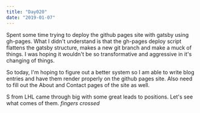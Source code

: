 ```yaml
---
title: "Day020"
date: "2019-01-07"
---
```


Spent some time trying to deploy the github pages site with gatsby using gh-pages. What I didn't understand is that the gh-pages deploy script flattens the gatsby structure, makes a new git branch and make a muck of things. I was hoping it wouldn't be so transformative and aggressive in it's changing of things.

So today, I'm hoping to figure out a better system so I am able to write blog entries and have them render properly on the github pages site. Also need to fill out the About and Contact pages of the site as well.

S from LHL came through big with some great leads to positions. Let's see what comes of them. *fingers crossed*


